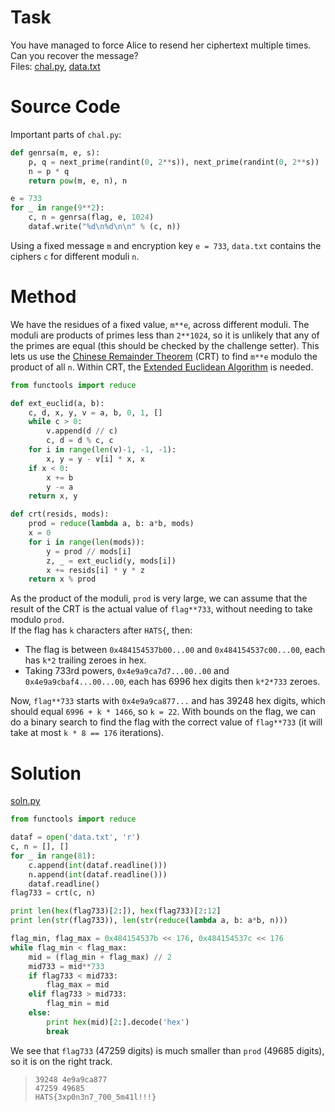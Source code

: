 # Task
You have managed to force Alice to resend her ciphertext multiple times. Can you recover the message?\
Files: [chal.py](chal.py), [data.txt](data.txt)

# Source Code
Important parts of `chal.py`:
```python
def genrsa(m, e, s):
    p, q = next_prime(randint(0, 2**s)), next_prime(randint(0, 2**s))
    n = p * q
    return pow(m, e, n), n

e = 733
for _ in range(9**2):
    c, n = genrsa(flag, e, 1024)
    dataf.write("%d\n%d\n\n" % (c, n))
```
Using a fixed message `m` and encryption key `e = 733`, `data.txt` contains the ciphers `c` for different moduli `n`.

# Method
We have the residues of a fixed value, `m**e`, across different moduli. The moduli are products of primes less than `2**1024`, so it is unlikely that any of the primes are equal (this should be checked by the challenge setter). This lets us use the [Chinese Remainder Theorem](https://en.wikipedia.org/wiki/Chinese_remainder_theorem#General_case) (CRT) to find `m**e` modulo the product of all `n`. Within CRT, the [Extended Euclidean Algorithm](https://en.wikipedia.org/wiki/Extended_Euclidean_algorithm#Pseudocode) is needed.
```python
from functools import reduce

def ext_euclid(a, b):
    c, d, x, y, v = a, b, 0, 1, []
    while c > 0:
        v.append(d // c)
        c, d = d % c, c
    for i in range(len(v)-1, -1, -1):
        x, y = y - v[i] * x, x
    if x < 0:
        x += b
        y -= a
    return x, y

def crt(resids, mods):
    prod = reduce(lambda a, b: a*b, mods)
    x = 0
    for i in range(len(mods)):
        y = prod // mods[i]
        z, _ = ext_euclid(y, mods[i])
        x += resids[i] * y * z
    return x % prod
```
As the product of the moduli, `prod` is very large, we can assume that the result of the CRT is the actual value of `flag**733`, without needing to take modulo `prod`.\
If the flag has `k` characters after `HATS{`, then:
- The flag is between `0x484154537b00...00` and `0x484154537c00...00`, each has `k*2` trailing zeroes in hex.
- Taking 733rd powers, `0x4e9a9ca7d7...00..00` and `0x4e9a9cbaf4...00...00`, each has 6996 hex digits then `k*2*733` zeroes.

Now, `flag**733` starts with `0x4e9a9ca877...` and has 39248 hex digits, which should equal `6996 + k * 1466`, so `k = 22`. With bounds on the flag, we can do a binary search to find the flag with the correct value of `flag**733` (it will take at most `k * 8 == 176` iterations).

# Solution
[soln.py](soln.py)
```python
from functools import reduce

dataf = open('data.txt', 'r')
c, n = [], []
for _ in range(81):
    c.append(int(dataf.readline()))
    n.append(int(dataf.readline()))
    dataf.readline()
flag733 = crt(c, n)

print len(hex(flag733)[2:]), hex(flag733)[2:12]
print len(str(flag733)), len(str(reduce(lambda a, b: a*b, n)))

flag_min, flag_max = 0x484154537b << 176, 0x484154537c << 176
while flag_min < flag_max:
    mid = (flag_min + flag_max) // 2
    mid733 = mid**733
    if flag733 < mid733:
        flag_max = mid
    elif flag733 > mid733:
        flag_min = mid
    else:
        print hex(mid)[2:].decode('hex')
        break
```
We see that `flag733` (47259 digits) is much smaller than `prod` (49685 digits), so it is on the right track.
> `39248 4e9a9ca877`\
> `47259 49685`\
> `HATS{3xp0n3n7_700_5m41l!!!}`
